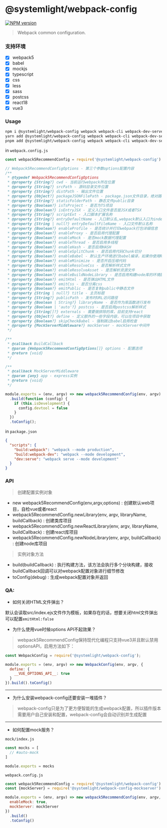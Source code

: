 # @systemlight/webpack-config

[![NPM version](https://img.shields.io/npm/v/@systemlight/webpack-config.svg)](https://www.npmjs.com/package/@systemlight/webpack-config)

> Webpack common configuration.

### 支持环境

- [x] webpack5
- [x] babel
- [x] mockjs
- [x] typescript
- [x] css
- [x] less
- [x] sass
- [x] postcss
- [x] react18
- [x] vue3

### Usage

```bash
npm i @systemlight/webpack-config webpack webpack-cli webpack-dev-server webpackbar @soda/friendly-errors-webpack-plugin html-webpack-plugin -D
yarn add @systemlight/webpack-config webpack webpack-cli webpack-dev-server webpackbar @soda/friendly-errors-webpack-plugin html-webpack-plugin -D
pnpm add @systemlight/webpack-config webpack webpack-cli webpack-dev-server webpackbar @soda/friendly-errors-webpack-plugin html-webpack-plugin -D
```

in `webpack.config.js`

```js
const webpack5RecommendConfig = require('@systemlight/webpack-config')

// Webpack5RecommendConfigOptions - 第三个参数options配置内容
/**
 * @typedef Webpack5RecommendConfigOptions
 * @property {String?} cwd - 当前运行webpack所在位置
 * @property {String?} srcPath - 源码目录文件位置
 * @property {String?} distPath - 输出文件位置
 * @property {Object?} packageJSONFilePath - package.json文件目录，绝对路径
 * @property {String?} staticFolderPath - 静态文件public目录
 * @property {Boolean?} isTsProject - 是否为TS项目
 * @property {Boolean?} isEntryJSX - 定义入口文件是否是JSX或者TSX
 * @property {String?} scriptExt - 入口脚本扩展名称
 * @property {String?} entryDefaultName - 入口默认名,webpack默认入口为index.js，输出为main.js
 * @property {String | null?} entryDefaultFileName - 入口文件默认名称
 * @property {Boolean?} enableProfile - 是否统计并打印webpack打包详细信息
 * @property {Boolean?} enableProxy - 是否启用代理配置
 * @property {Boolean?} enableMock - 是否mock数据代理配置
 * @property {Boolean?} enableThread - 是否启用多线程
 * @property {Boolean?} enableHash - 是否启用HASH
 * @property {Boolean?} enableSplitChunk - 是否启用代码Chunk切分
 * @property {Boolean?} enableBabel - 默认生产环境进行babel编译，如果你使用React JSX那么需要永久启用并添加@babel/preset-react
 * @property {Boolean?} enableMinimize - 是否开启压缩代码
 * @property {Boolean?} enableResolveCss - 是否解析样式文件
 * @property {Boolean?} enableResolveAsset - 是否解析资源文件
 * @property {Boolean?} enableBuildNodeLibrary - 是否启用构建node库的环境配置
 * @property {Boolean?} emitHtml - 是否弹出HTML文件
 * @property {Boolean?} emitCss - 是否分离css
 * @property {Boolean?} emitPublic - 是否复制public中静态文件
 * @property {String | null?} title - 主页标题
 * @property {String?} publicPath - 发布时URL访问路径
 * @property {Boolean | String?} libraryName - 是否作为库函数进行发布
 * @property {Boolean | 'auto'?} postcss - 是否启用postcss解析样式
 * @property {String[]?} externals - 需要做排除的库，目前支持react
 * @property {Object?} define - 定义额外的一些字段内容，可以在项目中获取
 * @property {Boolean?} skipCheckBabel - 强制跳过babel启用检查
 * @property {MockServerMiddleware?} mockServer - mockServer中间件
 */

/**
 * @callback BuildCallback
 * @param {Webpack5RecommendConfigOptions[]} options - 配置选项
 * @return {void}
 */

/**
 * @callback MockServerMiddleware
 * @param {any} app - express实例
 * @return {void}
 */

module.exports = (env, argv) => new webpack5RecommendConfig(env, argv)
  .build(function (config) {
    if (this.isDevelopment) {
      config.devtool = false
    }
  })
  .toConfig();
```

in `package.json`

```json
{
  "scripts": {
    "build:webpack": "webpack --mode production",
    "build:webpack-dev": "webpack --mode development",
    "dev:serve": "webpack serve --mode development"
  }
}
```

### API

> 创建配置实例对象

- new webpack5RecommendConfig(env,argv,options) : 创建默认web项目，自检vue或者react
- webpack5RecommendConfig.newLibrary(env, argv, libraryName, buildCallback) : 创建类库项目
- webpack5RecommendConfig.newReactLibrary(env, argv, libraryName, buildCallback) : 创建react库项目
- webpack5RecommendConfig.newNodeLibrary(env, argv, buildCallback) : 创建node库项目

> 实例对象方法

- build(buildCallback) : 执行构建方法，该方法会执行多个分块构建，接收buildCallback回调可以对webpack配置对象进行细节修改
- toConfig(debug) : 生成webpack配置对象并返回

### QA:

- 如何关闭HTML文件弹出？

默认会读取src/index.ejs文件作为模板，如果存在的话，想要关闭html文件弹出可以配置`emitHtml:false`

- 为什么使用vue时候options API不起效果？

> webpack5RecommendConfig保持现代化编程只支持vue3并且默认禁用optionsAPI，启用方法如下：

```javascript
const WebpackConfig = require('@systemlight/webpack-config');

module.exports = (env, argv) => new WebpackConfig(env, argv, {
  define: {
    __VUE_OPTIONS_API__: true
  }
}).build().toConfig()
```

---

- 为什么安装webpack-config还要安装一堆插件？

> webpack-config只是为了更方便智能的生成webpack配置，所以插件版本需要用户自己安装和配置，webpack-config会自动识别并生成配置

---

- 如何配置mock服务？

`mock/index.js`

```javascript
const mocks = [
  // #auto-mock
]

module.exports = mocks
```

`webpack.config.js`

```javascript
const webpack5RecommendConfig = require('@systemlight/webpack-config')
const {mockServer} = require('@systemlight/webpack-config-mockserver')

module.exports = (env, argv) => new webpack5RecommendConfig(env, argv, {
  enableMock: true,
  mockServer: mockServer
})
  .build()
  .toConfig()
```
